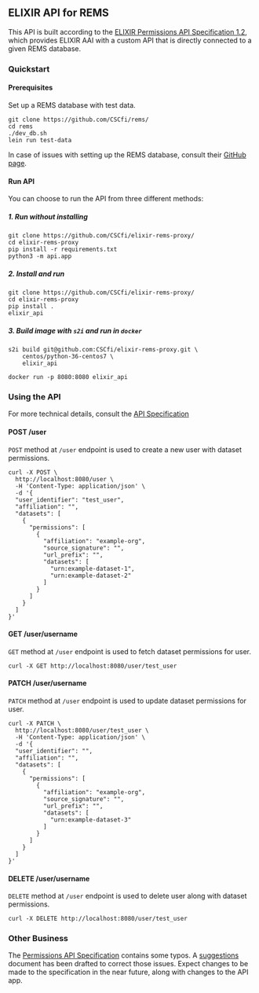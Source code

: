 ## ELIXIR API for REMS
This API is built according to the [ELIXIR Permissions API Specification 1.2](https://app.swaggerhub.com/apis-docs/ELIXIR-Finland/Permissions/1.2), which provides ELIXIR AAI with a custom API that is directly connected to a given REMS database.

### Quickstart
#### Prerequisites
Set up a REMS database with test data.
```
git clone https://github.com/CSCfi/rems/
cd rems
./dev_db.sh
lein run test-data
```
In case of issues with setting up the REMS database, consult their [GitHub page](https://github.com/CSCfi/rems/).

#### Run API
You can choose to run the API from three different methods:

##### 1. Run without installing
```
git clone https://github.com/CSCfi/elixir-rems-proxy/
cd elixir-rems-proxy
pip install -r requirements.txt
python3 -m api.app
```

##### 2. Install and run
```
git clone https://github.com/CSCfi/elixir-rems-proxy/
cd elixir-rems-proxy
pip install .
elixir_api
```

##### 3. Build image with `s2i` and run in `docker`
```
s2i build git@github.com:CSCfi/elixir-rems-proxy.git \
    centos/python-36-centos7 \
    elixir_api

docker run -p 8080:8080 elixir_api
```

### Using the API
For more technical details, consult the [API Specification](https://app.swaggerhub.com/apis-docs/ELIXIR-Finland/Permissions/1.2)

#### POST /user
`POST` method at `/user` endpoint is used to create a new user with dataset permissions.
```
curl -X POST \
  http://localhost:8080/user \
  -H 'Content-Type: application/json' \
  -d '{
  "user_identifier": "test_user",
  "affiliation": "",
  "datasets": [
    {
      "permissions": [
        {
          "affiliation": "example-org",
          "source_signature": "",
          "url_prefix": "",
          "datasets": [
            "urn:example-dataset-1",
            "urn:example-dataset-2"
          ]
        }
      ]
    }
  ]
}'
```

#### GET /user/username
`GET` method at `/user` endpoint is used to fetch dataset permissions for user.
```
curl -X GET http://localhost:8080/user/test_user
```

#### PATCH /user/username
`PATCH` method at `/user` endpoint is used to update dataset permissions for user.
```
curl -X PATCH \
  http://localhost:8080/user/test_user \
  -H 'Content-Type: application/json' \
  -d '{
  "user_identifier": "",
  "affiliation": "",
  "datasets": [
    {
      "permissions": [
        {
          "affiliation": "example-org",
          "source_signature": "",
          "url_prefix": "",
          "datasets": [
            "urn:example-dataset-3"
          ]
        }
      ]
    }
  ]
}'
```

#### DELETE /user/username
`DELETE` method at `/user` endpoint is used to delete user along with dataset permissions.
```
curl -X DELETE http://localhost:8080/user/test_user
```

### Other Business
The [Permissions API Specification](https://app.swaggerhub.com/apis-docs/ELIXIR-Finland/Permissions/1.2) contains some typos. A [suggestions](suggestions.md) document has been drafted to correct those issues. Expect changes to be made to the specification in the near future, along with changes to the API app.
